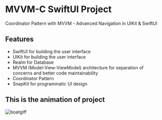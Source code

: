 # MVVM-C SwiftUI Project
Coordinator Pattern with MVVM - Advanced Navigation in UIKit & SwiftUI

## Features

- SwiftUI for building the user interface
- UIKit for building the user interface
- Realm for Database
- MVVM (Model-View-ViewModel) architecture for separation of concerns and better code maintainability
- Coordinator Pattern
- SnapKit for programmatic UI design

## This is the animation of project

![boatgiff](https://github.com/dalkilicyasin/boatsaily/assets/72190310/ce2c1f34-0e34-4ef5-9a92-9f3224f25a6f)
